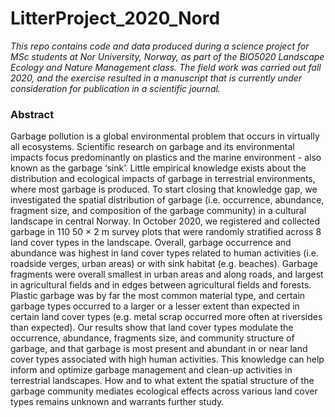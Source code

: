 # LitterProject_2020_Nord
*This repo contains code and data produced during a science project for MSc students at Nor University, Norway, as part of the BIO5020 Landscape Ecology and Nature Management class. The field work was carried out fall 2020, and the exercise resulted in a manuscript that is currently under consideration for publication in a scientific journal.* 

### Abstract 
Garbage pollution is a global environmental problem that occurs in virtually all ecosystems. Scientific research on garbage and its environmental impacts focus predominantly on plastics and the marine environment - also known as the garbage ‘sink’. Little empirical knowledge exists about the distribution and ecological impacts of garbage in terrestrial environments, where most garbage is produced. To start closing that knowledge gap, we investigated the spatial distribution of garbage (i.e. occurrence, abundance, fragment size, and composition of the garbage community) in a cultural landscape in central Norway. In October 2020, we registered and collected garbage in 110 50 × 2 m survey plots that were randomly stratified across 8 land cover types in the landscape. Overall, garbage occurrence and abundance was highest in land cover types related to human activities (i.e. roadside verges, urban areas) or with sink habitat (e.g. beaches). Garbage fragments were overall smallest in urban areas and along roads, and largest in agricultural fields and in edges between agricultural fields and forests. Plastic garbage was by far the most common material type, and certain garbage types occurred to a larger or a lesser extent than expected in certain land cover types (e.g. metal scrap occurred more often at riversides than expected). Our results show that land cover types modulate the occurrence, abundance, fragments size, and community structure of garbage, and that garbage is most present and abundant in or near land cover types associated with high human activities. This knowledge can help inform and optimize garbage management and clean-up activities in terrestrial landscapes. How and to what extent the spatial structure of the garbage community mediates ecological effects across various land cover types remains unknown and warrants further study. 
